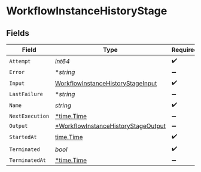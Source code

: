 # WorkflowInstanceHistoryStage


## Fields

| Field                                                                                            | Type                                                                                             | Required                                                                                         | Description                                                                                      |
| ------------------------------------------------------------------------------------------------ | ------------------------------------------------------------------------------------------------ | ------------------------------------------------------------------------------------------------ | ------------------------------------------------------------------------------------------------ |
| `Attempt`                                                                                        | *int64*                                                                                          | :heavy_check_mark:                                                                               | N/A                                                                                              |
| `Error`                                                                                          | **string*                                                                                        | :heavy_minus_sign:                                                                               | N/A                                                                                              |
| `Input`                                                                                          | [WorkflowInstanceHistoryStageInput](../../models/shared/workflowinstancehistorystageinput.md)    | :heavy_check_mark:                                                                               | N/A                                                                                              |
| `LastFailure`                                                                                    | **string*                                                                                        | :heavy_minus_sign:                                                                               | N/A                                                                                              |
| `Name`                                                                                           | *string*                                                                                         | :heavy_check_mark:                                                                               | N/A                                                                                              |
| `NextExecution`                                                                                  | [*time.Time](https://pkg.go.dev/time#Time)                                                       | :heavy_minus_sign:                                                                               | N/A                                                                                              |
| `Output`                                                                                         | [*WorkflowInstanceHistoryStageOutput](../../models/shared/workflowinstancehistorystageoutput.md) | :heavy_minus_sign:                                                                               | N/A                                                                                              |
| `StartedAt`                                                                                      | [time.Time](https://pkg.go.dev/time#Time)                                                        | :heavy_check_mark:                                                                               | N/A                                                                                              |
| `Terminated`                                                                                     | *bool*                                                                                           | :heavy_check_mark:                                                                               | N/A                                                                                              |
| `TerminatedAt`                                                                                   | [*time.Time](https://pkg.go.dev/time#Time)                                                       | :heavy_minus_sign:                                                                               | N/A                                                                                              |